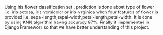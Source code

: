 Using Iris flower classification set , prediction is done about type of flower i.e. iris-setosa, iris-versicolor or iris-virginica when four features of flower is provided i.e. sepal-length,sepal-width,petal-length,petal-width. 
It is done by using KNN algorithm having accuracy 97%. 
Finally it iimplemented in Django Framework so that we have better understanding of this project.
